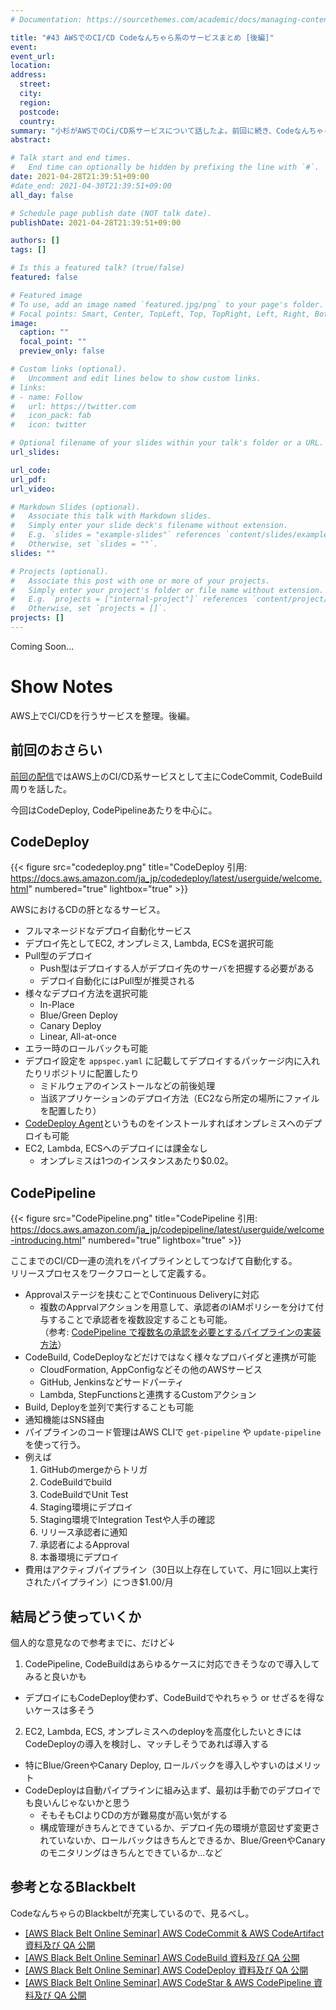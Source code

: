 ```yaml
---
# Documentation: https://sourcethemes.com/academic/docs/managing-content/

title: "#43 AWSでのCI/CD Codeなんちゃら系のサービスまとめ [後編]"
event:
event_url:
location:
address:
  street:
  city:
  region:
  postcode:
  country:
summary: "小杉がAWSでのCi/CD系サービスについて話したよ。前回に続き、Codeなんちゃら系の話だよ。"
abstract:

# Talk start and end times.
#   End time can optionally be hidden by prefixing the line with `#`.
date: 2021-04-28T21:39:51+09:00
#date_end: 2021-04-30T21:39:51+09:00
all_day: false

# Schedule page publish date (NOT talk date).
publishDate: 2021-04-28T21:39:51+09:00

authors: []
tags: []

# Is this a featured talk? (true/false)
featured: false

# Featured image
# To use, add an image named `featured.jpg/png` to your page's folder. 
# Focal points: Smart, Center, TopLeft, Top, TopRight, Left, Right, BottomLeft, Bottom, BottomRight.
image:
  caption: ""
  focal_point: ""
  preview_only: false

# Custom links (optional).
#   Uncomment and edit lines below to show custom links.
# links:
# - name: Follow
#   url: https://twitter.com
#   icon_pack: fab
#   icon: twitter

# Optional filename of your slides within your talk's folder or a URL.
url_slides:

url_code:
url_pdf:
url_video:

# Markdown Slides (optional).
#   Associate this talk with Markdown slides.
#   Simply enter your slide deck's filename without extension.
#   E.g. `slides = "example-slides"` references `content/slides/example-slides.md`.
#   Otherwise, set `slides = ""`.
slides: ""

# Projects (optional).
#   Associate this post with one or more of your projects.
#   Simply enter your project's folder or file name without extension.
#   E.g. `projects = ["internal-project"]` references `content/project/deep-learning/index.md`.
#   Otherwise, set `projects = []`.
projects: []
---
```


Coming Soon...

# Show Notes

AWS上でCI/CDを行うサービスを整理。後編。

## 前回のおさらい

[前回の配信](https://mukiudo.dev/podcast/0042/)ではAWS上のCI/CD系サービスとして主にCodeCommit, CodeBuild周りを話した。

今回はCodeDeploy, CodePipelineあたりを中心に。

## CodeDeploy

{{< figure src="codedeploy.png" title="CodeDeploy 引用: https://docs.aws.amazon.com/ja_jp/codedeploy/latest/userguide/welcome.html" numbered="true" lightbox="true" >}}

AWSにおけるCDの肝となるサービス。

* フルマネージドなデプロイ自動化サービス
* デプロイ先としてEC2, オンプレミス, Lambda, ECSを選択可能
* Pull型のデプロイ
  - Push型はデプロイする人がデプロイ先のサーバを把握する必要がある
  - デプロイ自動化にはPull型が推奨される
* 様々なデプロイ方法を選択可能
  - In-Place
  - Blue/Green Deploy
  - Canary Deploy
  - Linear, All-at-once
* エラー時のロールバックも可能
* デプロイ設定を `appspec.yaml` に記載してデプロイするパッケージ内に入れたりリポジトリに配置したり
  - ミドルウェアのインストールなどの前後処理
  - 当該アプリケーションのデプロイ方法（EC2なら所定の場所にファイルを配置したり）
* [CodeDeploy Agent](https://github.com/aws/aws-codedeploy-agent)というものをインストールすればオンプレミスへのデプロイも可能
* EC2, Lambda, ECSへのデプロイには課金なし
  - オンプレミスは1つのインスタンスあたり$0.02。

## CodePipeline

{{< figure src="CodePipeline.png" title="CodePipeline 引用: https://docs.aws.amazon.com/ja_jp/codepipeline/latest/userguide/welcome-introducing.html" numbered="true" lightbox="true" >}}

ここまでのCI/CD一連の流れをパイプラインとしてつなげて自動化する。  
リリースプロセスをワークフローとして定義する。

* Approvalステージを挟むことでContinuous Deliveryに対応
  - 複数のApprvalアクションを用意して、承認者のIAMポリシーを分けて付与することで承認者を複数設定することも可能。  
    （参考: [CodePipeline で複数名の承認を必要とするパイプラインの実装方法](https://dev.classmethod.jp/articles/two-person-rule-with-codepipeline/)）
* CodeBuild, CodeDeployなどだけではなく様々なプロバイダと連携が可能
  - CloudFormation, AppConfigなどその他のAWSサービス
  - GitHub, Jenkinsなどサードパーティ
  - Lambda, StepFunctionsと連携するCustomアクション
* Build, Deployを並列で実行することも可能
* 通知機能はSNS経由
* パイプラインのコード管理はAWS CLIで `get-pipeline` や `update-pipeline` を使って行う。
* 例えば
  1. GitHubのmergeからトリガ
  2. CodeBuildでbuild
  3. CodeBuildでUnit Test
  4. Staging環境にデプロイ
  5. Staging環境でIntegration Testや人手の確認
  6. リリース承認者に通知
  7. 承認者によるApproval
  8. 本番環境にデプロイ
* 費用はアクティブパイプライン（30日以上存在していて、月に1回以上実行されたパイプライン）につき$1.00/月

## 結局どう使っていくか

個人的な意見なので参考までに、だけど↓

1. CodePipeline, CodeBuildはあらゆるケースに対応できそうなので導入してみると良いかも
  - デプロイにもCodeDeploy使わず、CodeBuildでやれちゃう or せざるを得ないケースは多そう
2. EC2, Lambda, ECS, オンプレミスへのdeployを高度化したいときにはCodeDeployの導入を検討し、マッチしそうであれば導入する
  - 特にBlue/GreenやCanary Deploy, ロールバックを導入しやすいのはメリット
  - CodeDeployは自動パイプラインに組み込まず、最初は手動でのデプロイでも良いんじゃないかと思う
    - そもそもCIよりCDの方が難易度が高い気がする
    - 構成管理がきちんとできているか、デプロイ先の環境が意図せず変更されていないか、ロールバックはきちんとできるか、Blue/GreenやCanaryのモニタリングはきちんとできているか...など

## 参考となるBlackbelt

CodeなんちゃらのBlackbeltが充実しているので、見るべし。

* [[AWS Black Belt Online Seminar] AWS CodeCommit & AWS CodeArtifact 資料及び QA 公開](https://aws.amazon.com/jp/blogs/news/webinar-bb-aws-codecommit_aws-codeartifact-2020/)
* [[AWS Black Belt Online Seminar] AWS CodeBuild 資料及び QA 公開](https://aws.amazon.com/jp/blogs/news/webinar-bb-aws-codebuild-2020/)
* [[AWS Black Belt Online Seminar] AWS CodeDeploy 資料及び QA 公開](https://aws.amazon.com/jp/blogs/news/webinar-bb-awscodedeploy-2021/)
* [[AWS Black Belt Online Seminar] AWS CodeStar & AWS CodePipeline 資料及び QA 公開](https://aws.amazon.com/jp/blogs/news/webinar-bb-awscodestar_awscodepipeline-2020/)
